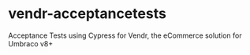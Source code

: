 # vendr-acceptancetests
Acceptance Tests using Cypress for Vendr, the eCommerce solution for Umbraco v8+
